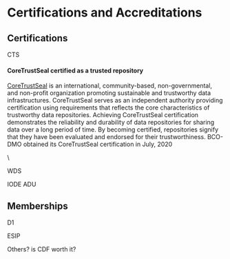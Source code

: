 # Certifications and Accreditations

## Certifications

CTS

#### CoreTrustSeal certified as a trusted repository

[CoreTrustSeal](https://www.coretrustseal.org/) is an international, community-based, non-governmental, and non-profit organization promoting sustainable and trustworthy data infrastructures. CoreTrustSeal serves as an independent authority providing certification using requirements that reflects the core characteristics of trustworthy data repositories.  Achieving CoreTrustSeal certification demonstrates the reliability and durability of data repositories for sharing data over a long period of time. By becoming certified, repositories signify that they have been evaluated and endorsed for their trustworthiness. BCO-DMO obtained its CoreTrustSeal certification in July, 2020

\


WDS

IODE ADU

## Memberships

D1

ESIP

Others? is CDF worth it?
